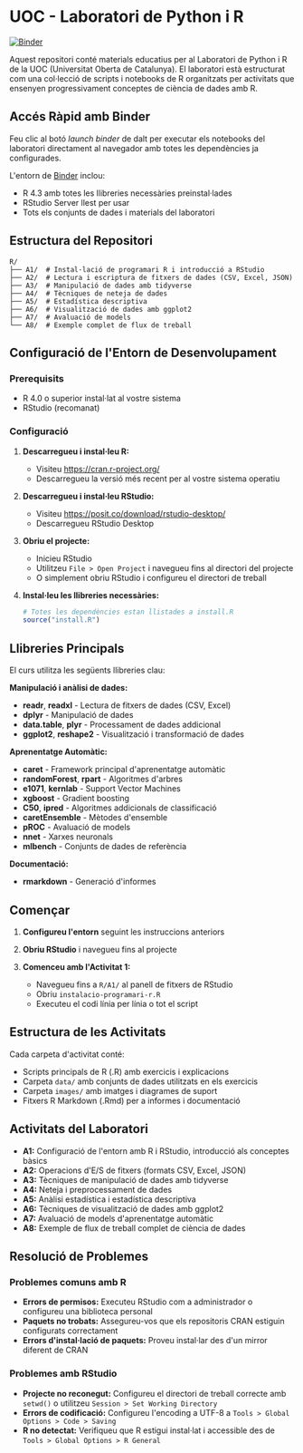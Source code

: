# UOC - Laboratori de Python i R

[![Binder](https://mybinder.org/badge_logo.svg)](https://mybinder.org/v2/gl/UOC%2Feimt%2Fdatascience%2FLAB%2Fr-cat/HEAD?urlpath=rstudio)

Aquest repositori conté materials educatius per al Laboratori de Python i R de la UOC (Universitat Oberta de Catalunya). El laboratori està estructurat com una col·lecció de scripts i notebooks de R organitzats per activitats que ensenyen progressivament conceptes de ciència de dades amb R.

## Accés Ràpid amb Binder

Feu clic al botó _launch binder_ de dalt per executar els notebooks del laboratori directament al navegador amb totes les dependències ja configurades.

L'entorn de [Binder](https://mybinder.org/) inclou:
- R 4.3 amb totes les llibreries necessàries preinstal·lades
- RStudio Server llest per usar
- Tots els conjunts de dades i materials del laboratori

## Estructura del Repositori

```
R/
├── A1/  # Instal·lació de programari R i introducció a RStudio
├── A2/  # Lectura i escriptura de fitxers de dades (CSV, Excel, JSON)
├── A3/  # Manipulació de dades amb tidyverse
├── A4/  # Tècniques de neteja de dades
├── A5/  # Estadística descriptiva
├── A6/  # Visualització de dades amb ggplot2
├── A7/  # Avaluació de models
└── A8/  # Exemple complet de flux de treball
```

## Configuració de l'Entorn de Desenvolupament

### Prerequisits
- R 4.0 o superior instal·lat al vostre sistema
- RStudio (recomanat)

### Configuració

1. **Descarregueu i instal·leu R:**
   - Visiteu https://cran.r-project.org/
   - Descarregueu la versió més recent per al vostre sistema operatiu

2. **Descarregueu i instal·leu RStudio:**
   - Visiteu https://posit.co/download/rstudio-desktop/
   - Descarregueu RStudio Desktop

3. **Obriu el projecte:**
   - Inicieu RStudio
   - Utilitzeu `File > Open Project` i navegueu fins al directori del projecte
   - O simplement obriu RStudio i configureu el directori de treball

4. **Instal·leu les llibreries necessàries:**
   ```r
   # Totes les dependències estan llistades a install.R
   source("install.R")
   ```

## Llibreries Principals

El curs utilitza les següents llibreries clau:

**Manipulació i anàlisi de dades:**
- **readr**, **readxl** - Lectura de fitxers de dades (CSV, Excel)
- **dplyr** - Manipulació de dades
- **data.table**, **plyr** - Processament de dades addicional
- **ggplot2**, **reshape2** - Visualització i transformació de dades

**Aprenentatge Automàtic:**
- **caret** - Framework principal d'aprenentatge automàtic
- **randomForest**, **rpart** - Algoritmes d'arbres
- **e1071**, **kernlab** - Support Vector Machines
- **xgboost** - Gradient boosting
- **C50**, **ipred** - Algoritmes addicionals de classificació
- **caretEnsemble** - Mètodes d'ensemble
- **pROC** - Avaluació de models
- **nnet** - Xarxes neuronals
- **mlbench** - Conjunts de dades de referència

**Documentació:**
- **rmarkdown** - Generació d'informes

## Començar

1. **Configureu l'entorn** seguint les instruccions anteriors

2. **Obriu RStudio** i navegueu fins al projecte

3. **Comenceu amb l'Activitat 1:**
   - Navegueu fins a `R/A1/` al panell de fitxers de RStudio
   - Obriu `instalacio-programari-r.R`
   - Executeu el codi línia per línia o tot el script

## Estructura de les Activitats

Cada carpeta d'activitat conté:
- Scripts principals de R (.R) amb exercicis i explicacions
- Carpeta `data/` amb conjunts de dades utilitzats en els exercicis
- Carpeta `images/` amb imatges i diagrames de suport
- Fitxers R Markdown (.Rmd) per a informes i documentació

## Activitats del Laboratori

- **A1:** Configuració de l'entorn amb R i RStudio, introducció als conceptes bàsics
- **A2:** Operacions d'E/S de fitxers (formats CSV, Excel, JSON)
- **A3:** Tècniques de manipulació de dades amb tidyverse
- **A4:** Neteja i preprocessament de dades
- **A5:** Anàlisi estadística i estadística descriptiva
- **A6:** Tècniques de visualització de dades amb ggplot2
- **A7:** Avaluació de models d'aprenentatge automàtic
- **A8:** Exemple de flux de treball complet de ciència de dades

## Resolució de Problemes

### Problemes comuns amb R
- **Errors de permisos:** Executeu RStudio com a administrador o configureu una biblioteca personal
- **Paquets no trobats:** Assegureu-vos que els repositoris CRAN estiguin configurats correctament
- **Errors d'instal·lació de paquets:** Proveu instal·lar des d'un mirror diferent de CRAN

### Problemes amb RStudio
- **Projecte no reconegut:** Configureu el directori de treball correcte amb `setwd()` o utilitzeu `Session > Set Working Directory`
- **Errors de codificació:** Configureu l'encoding a UTF-8 a `Tools > Global Options > Code > Saving`
- **R no detectat:** Verifiqueu que R estigui instal·lat i accessible des de `Tools > Global Options > R General`
